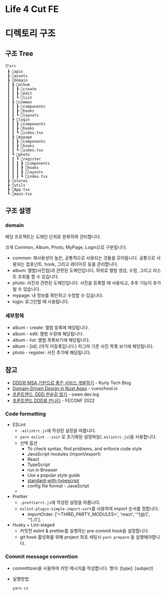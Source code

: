 # Life 4 Cut FE

# 디렉토리 구조

## 구조 Tree

``` text
📦src
 ┣ 📂apis
 ┣ 📂assets
 ┣ 📂domain
 ┃ ┣ 📂album
 ┃ ┃ ┣ 📂create
 ┃ ┃ ┣ 📂edit
 ┃ ┃ ┗ 📂list
 ┃ ┣ 📂common
 ┃ ┃ ┣ 📂components
 ┃ ┃ ┣ 📂hooks
 ┃ ┃ ┗ 📂layouts
 ┃ ┣ 📂login
 ┃ ┃ ┣ 📂components
 ┃ ┃ ┣ 📂hooks
 ┃ ┃ ┗ 📜index.tsx
 ┃ ┣ 📂mypage
 ┃ ┃ ┣ 📂components
 ┃ ┃ ┣ 📂hooks
 ┃ ┃ ┗ 📜index.tsx
 ┃ ┗ 📂photo
 ┃ ┃ ┗ 📂register
 ┃ ┃ ┃ ┣ 📂components
 ┃ ┃ ┃ ┣ 📂hooks
 ┃ ┃ ┃ ┣ 📂layouts
 ┃ ┃ ┃ ┗ 📜index.tsx
 ┣ 📂stores
 ┣ 📂utils
 ┣ 📜App.tsx
 ┗ 📜main.tsx

```

## 구조 설명

### domain

해당 프로젝트는 도메인 단위로 분류하여 관리합니다. </br>

크게 Common, Album, Photo, MyPage, Login으로 구분됩니다.

- common: 재사용성이 높은, 공통적으로 사용되는 것들을 모아둡니다. 공통으로 사용되는 컴포넌트, hook, 그리고 레이아웃 등을 관리합니다.
- album: 앨범(사진첩)과 관련된 도메인입니다. 하위로 앨범 생성, 수정, 그리고 리스트 조회를 할 수 있습니다.
- photo: 사진과 관련된 도메인입니다. 사진을 등록할 때 사용되고, 추후 기능이 추가될 수 있습니다.
- mypage: 내 정보를 확인하고 수정할 수 있습니다.
- login: 로그인할 때 사용됩니다.

### 세부항목

- album - create: 앨범 등록에 해당됩니다.
- album - edit: 앨범 수정에 해당됩니다.
- album - list: 앨범 목록보기에 해당됩니다.
- album - [id]: (아직 미등록입니다.) 피그마 기준 사진 목록 보기에 해당됩니다.
- photo - register: 사진 추가에 해당됩니다.

## 참고

- [DDD와 MSA 기반으로 좋은 서비스 개발하기](https://helloworld.kurly.com/blog/ddd-msa-service-development/) - Kurly Tech Blog
- [Domain-Driven Design in Nuxt Apps](https://vueschool.io/articles/vuejs-tutorials/domain-driven-design-in-nuxt-apps/) -
  vueschool.io
- [프론트엔드, DDD 한숟갈 얹기](https://handhand.tistory.com/256) - owen.dev.log
- [프론트엔드 DDD를 만나다](https://www.youtube.com/watch?v=FeDBlSBPUz8) - FECONF 2022

### Code formatting

- ESLint
    - `.eslintrc.js`에 작성된 설정을 따릅니다.
    - `yarn eslint --init` 로 초기화된 설정파일(`.eslintrc.js`)을 사용합니다.
    - 선택 옵션
        - To check syntax, find problems, and enforce code style
        - JavaScript modules (import/export)
        - React
        - TypeScript
        - run in Browser
        - Use a popular style guide
        - [standard-with-typescript](https://github.com/standard/eslint-config-standard-with-typescript)
        - config file format - JavaScript
    -
- Prettier
    - `.prettierrc.js`에 작성된 설정을 따릅니다.
    - `eslint-plugin-simple-import-sort`를 사용하여 import 순서를 정합니다.
        - importOrder: ['<THIRD_PARTY_MODULES>', 'react', '^[@/]', '^[./]'],
- Husky + Lint-staged
    - 커밋전 eslint & prettier를 실행하는 pre-commit hook을 설정합니다.
    - git hook 활성화를 위해 project 최초 세팅시 `yarn prepare` 을 실행해야합니다.

### Commit message convention

- committizen을 사용하여 커밋 메시지를 작성합니다. 형식: [type]: [subject]
- 실행방법

  `yarn cz` 

